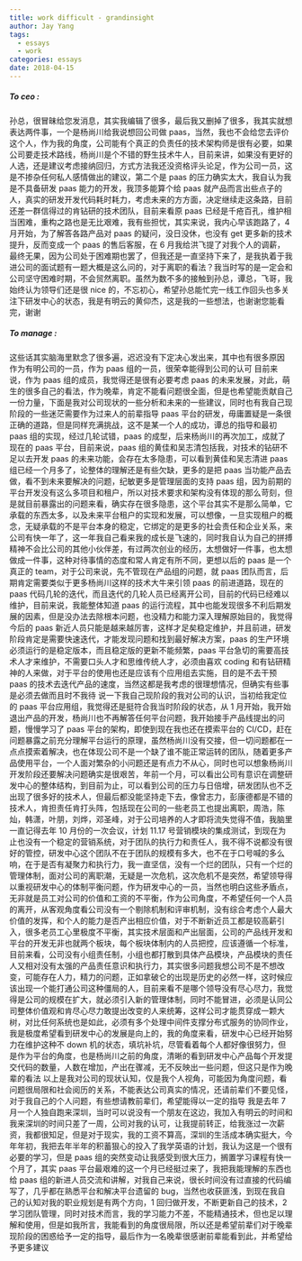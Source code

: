 ```yaml
---
title: work difficult - grandinsight
author: Jay Yang
tags:
  - essays
  - work
categories: essays
date: 2018-04-15
---
```


##### To ceo :

孙总，很冒昧给您发消息，其实我编辑了很多，最后我又删掉了很多，我其实就想表达两件事，一个是杨尚川给我说想回公司做 paas，当然，我也不会给您去评价这个人，作为我的角度，公司能有个真正的负责任的技术架构师是很有必要，如果公司要走技术路线，杨尚川是个不错的野生技术牛人，目前来讲，如果没有更好的人选，还是建议考虑接纳回归，方式方法我还没资格评头论足，作为公司一员，这是不掺杂任何私人感情做出的建议，第二个是 paas 的压力确实太大，我自认为我是不具备研发 paas 能力的开发，我顶多能算个给 paas 就产品而言出些点子的人，真实的研发开发代码耗时耗力，考虑未来的方方面，决定继续走这条路，目前还差一群信得过的肯钻研的技术团队，目前来看原 paas 已经是千疮百孔，维护相当困难，重构之路也是无比艰难，我有些担忧，其实来说，我内心早该跑路了，4 月开始，为了解答各路产品对 paas 的疑问，没日没休，也没有 get 更多新的技术提升，反而变成一个 paas 的售后客服，在 6 月我给洪飞提了对我个人的调薪，最终无果，因为公司处于困难期也罢了，但我还是一直坚持下来了，是我执着于我进公司的面试题有一题大概是这么问的，对于离职的看法？我当时写的是一定会和公司坚守困难时期，不会贸然离职。虽然为数不多的接触到孙总，谭总，飞哥，我始终认为领导们还是很 nice 的，不忘初心，希望孙总能忙完一线工作回头也多关注下研发中心的状态，我是有明云的黄仰杰，这是我的一些想法，也谢谢您能看完，谢谢

##### To manage :

这些话其实脑海里默念了很多遍，迟迟没有下定决心发出来，其中也有很多原因
作为有明公司的一员，作为 paas 组的一员，很荣幸能得到公司的认可
目前来说，作为 paas 组的成员，我觉得还是很有必要考虑 paas 的未来发展，对此，萌生的很多自己的看法，作为晚辈，肯定不能看问题很全面，但是也希望能贡献自己一份力量，下面是我对公司现状的一些分析和未来的一些建议，同时也有我自己现阶段的一些迷茫需要作为过来人的前辈指导
paas 平台的研发，毋庸置疑是一条很正确的道路，但是同样充满挑战，这不是某一个人的成功，谭总的指导和最初 paas 组的实现，经过几轮试错，paas 的成型，后来杨尚川的再次加工，成就了现在的 paas 平台，目前来说，paas 组的黄佳和吴志清包括我，对技术的钻研不足以去开发 paas 的未来功能，会存在太多隐患，可以看到黄佳和吴志清进 paas 组已经一个月多了，论整体的理解还是有些欠缺，更多的是把 paas 当功能产品去做，看不到未来要解决的问题，纪敏更多是管理层面的支持 paas 组，因为前期的平台开发没有这么多项目和租户，所以对技术要求和架构没有体现的那么苛刻，但是就目前暴露出的问题来看，确实存在很多隐患，这个平台其实不是那么简单，它承载的东西太多，以及未来平台租户的实现和发展，可以想像，一旦实现租户的概念，无疑承载的不是平台本身的稳定，它绑定的是更多的社会责任和企业关系，来公司有快一年了，这一年我自己看来我的成长是飞速的，同时我自认为自己的拼搏精神不会比公司的其他小伙伴差，有过两次创业的经历，太想做好一件事，也太想做成一件事，这种对待事情的态度和常人肯定有所不同，更想以后的 paas 是一个真正的 team，对于公司来说，先不管现在产品组的问题，就 paas 团队而言，后期肯定需要类似于更多杨尚川这样的技术大牛来引领 paas 的前进道路，现在的 paas 代码几轮的迭代，而且迭代的几轮人员已经离开公司，目前的代码已经难以维护，目前来说，我能整体知道 paas 的运行流程，其中也能发现很多不利后期发展的因素，但是没办法去除根本问题，也没精力和能力深入理解原始目的，我觉得今后的 paas 新近人员只能是越来越厉害，这样才足矣稳定维护，并且前进，研发阶段肯定是需要快速迭代，才能发现问题和找到最好解决方案，paas 的生产环境必须运行的是稳定版本，而且稳定版的更新不能频繁，paas 平台急切的需要高技术人才来维护，不需要口头人才和思维传统人才，必须由喜欢 coding 和有钻研精神的人来做，对于平台的使用也还是应该有个应用组去实施，目的是不去干预 paas 的技术去迭代产品的速度，当然这都是我考虑的很理想情况，但确实有些事是必须去做而且时不我待
说一下我自己现阶段的我对公司的认识，当初给我定位的 paas 平台应用组，我觉得还是挺符合我当时阶段的状态，从 1 月开始，我开始退出产品的开发，杨尚川也不再解答任何平台问题，我开始接手产品线提出的问题，慢慢学习了 paas 平台的架构，即使到现在我也还在摸索平台的 CI/CD，赶在问题暴露之前充分理解平台运行的原理，虽然杨尚川没有交接，但一切问题都在一点点摸索着解决，也在体现公司不是一个缺了谁不能正常运转的团队，随着更多产品使用平台，一个人面对繁杂的小问题还是有点力不从心，同时也可以想象杨尚川开发阶段还要解决问题确实是很艰苦，年前一个月，可以看出公司有意识在调整研发中心的整体结构，到目前为止，可以看到公司的压力与日倍增，研发团队也不乏出现了很多好的技术人，但最后都没能坚持走下去，像曾志力，彭康德都是不错的技术人，肯担责任肯打头阵，包括现在公司的一些老员工也提出离职，周浩，陈灿，韩潇，叶朋，刘烨，邓圣峰，对于公司培养的人才即将流失觉得不值，我脑里一直记得去年 10 月份的一次会议，计划 11.17 号营销模块的集成测试，到现在为止也没有一个稳定的营销系统，对于团队的执行力和责任人，我不得不说都没有很好的管控，研发中心这个团队不在于团队的规模有多大，也不在于口号喊的多么响，在于是否有凝聚力和执行力，我一直坚信，没有一个烂的团队，只有一个烂的管理体制，面对公司的离职潮，无疑是一次危机，这次危机不是突然，希望领导得以重视研发中心的体制平衡问题，作为研发中心的一员，当然也明白这些矛盾点，无非就是员工对公司的价值和工资的不平衡，作为公司角度，不希望任何一个人员的离开，从客观角度看公司没有一个剔除机制和评审机制，没有综合考虑个人最大价值的发挥，和个人的能力是否产出相应价值，对于不断新近员工都是较高薪引入，很多老员工心里极度不平衡，其实技术层面和产出层面，公司的产品线开发和平台的开发无非也就两个板块，每个板块体制内的人员把控，应该遵循一个标准，目前来看，公司没有小组责任制，小组也都打散到具体产品模块，产品模块的责任人又相对没有太强的产品责任意识和执行力，其实很多问题我想公司不是不想改变，可能存在人力，精力的问题，正如拿破仑的出现是历史的必然一样，这时候应该出现一个能打通公司这种僵局的人，目前来看不是哪个领导没有尽心尽力，我觉得是公司的规模在扩大，就必须引入新的管理体制，同时不能冒进，必须是认同公司整体价值观和肯尽心尽力敢提出改变的人来统筹，这样公司才能贯穿成一颗大树，对比任何系统也是如此，必须有多个处理中间件支撑分布式服务的协同作业，我是极度希望看到研发中心的发展是向上的，我的角度来看，研发中心已经开始努力在维护这种不 down 机的状态，填坑补坑，尽管看着每个人都好像很努力，但是作为平台的角度，也是杨尚川之前的角度，清晰的看到研发中心产品每个开发提交代码的数量，人数在增加，产出在骤减，无不反映出一些问题，但这只是作为晚辈的看法
以上是我对公司的现状认知，仅是我个人视角，可能因为角度问题，看问题很局限和社会阅历的关系，不能表达公司真实的情况，还请前辈们不要见怪，对于我自己的个人问题，有些想请教前辈们，希望能得以一定的指导
我是去年 7 月一个人独自跑来深圳，当时可以说没有一个朋友在这边，我加入有明云的时间和我来深圳的时间只差了一周，公司对我的认可，让我提前转正，给我涨过一次薪资，我都很知足，但是对于现实，我的工资不算高，深圳的生活成本确实挺大，今年年初，我把去年半年的积蓄狠心的投入了我学英语的计划，我认为这是一个很有必要的学习，但是 paas 组的突然变动让我感受到很大压力，搁置学习课程有快一个月了，其实 paas 平台最艰难的这一个月已经挺过来了，我把我能理解的东西也给 paas 组的新进人员交流和讲解，对我自己来说，很长时间没有过直接的代码编写了，几乎都在熟悉平台和解决平台遗留的 bug，当然也收获匪浅，到现在我自己的认知对我的职业规划是有两个方向，1 回归做开发，不断更新自己的技术，2 学习团队管理，同时对技术而言，我的学习能力不差，不能精通技术，但也足以理解和使用，但是如我所言，我能看到的角度很局限，所以还是希望前辈们对于晚辈现阶段的困惑给予一定的指导，最后作为一名晚辈很感谢前辈能看到此，并希望给予更多建议
